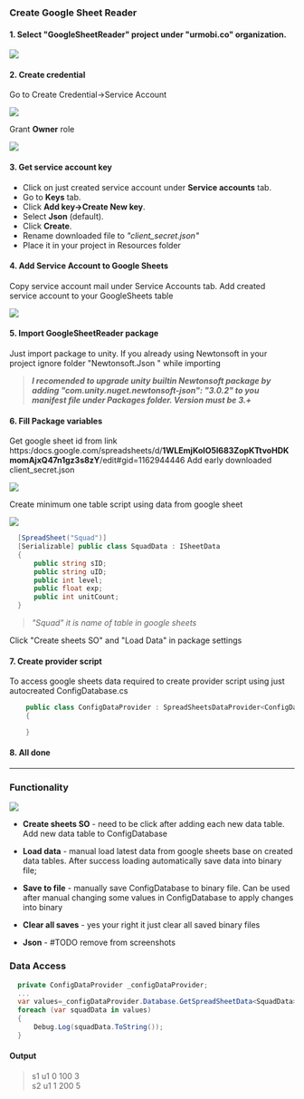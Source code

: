 
### Create Google Sheet Reader ###

#### 1. Select "GoogleSheetReader" project under "urmobi.co" organization. ####

<img src="./imgs/google-sheets-project-selection.png">

#### 2. Create credential ####
Go to Create Credential->Service Account

<img src="./imgs/create-service-account-1.png">

Grant **Owner** role

<img src="./imgs/create-service-account-2.png">

#### 3. Get service account key ####
  - Click on just created service account under **Service accounts** tab.
  - Go to **Keys** tab.
  - Click **Add key->Create New key**.
  - Select **Json** (default).
  - Click **Create**.
  - Rename downloaded file to _"client_secret.json"_
  - Place it in your project in Resources folder

#### 4. Add Service Account to Google Sheets ####
  Copy service account mail under Service Accounts tab.
  Add created service account to your GoogleSheets table

  <img src="./imgs/add-service-account.png">

#### 5. Import GoogleSheetReader package ####

  Just import package to unity.
  If you already using Newtonsoft in your project ignore folder "Newtonsoft.Json <version>" while importing

  >___I recomended to upgrade unity builtin Newtonsoft package by adding "com.unity.nuget.newtonsoft-json": "3.0.2" to you manifest file under Packages folder.
  Version must be 3.+___

#### 6.  Fill Package variables

  Get google sheet id from link
  https:/docs.google.com/spreadsheets/d/**1WLEmjKoIO5I683ZopKTtvoHDKmomAjxQ47n1gz3s8zY**/edit#gid=1162944446
  Add early downloaded client_secret.json

  <img src="./imgs/package-configuration.png">

  Create minimum one table script using data from google sheet


  <img src="./imgs/table.png">


  ```C#
    [SpreadSheet("Squad")]
    [Serializable] public class SquadData : ISheetData
    {
        public string sID;
        public string uID;
        public int level;
        public float exp;
        public int unitCount;
    }
  ```
>_"Squad" it is name of table in google sheets_

  Click "Create sheets SO" and "Load Data" in package settings

#### 7. Create provider script

   To access google sheets data required to create provider script using just autocreated ConfigDatabase.cs

```C#
    public class ConfigDataProvider : SpreadSheetsDataProvider<ConfigDatabase>
    {

    }
```
#### 8. All done ####
***
### Functionality ###

<img src="./imgs/package-configuration.png">

* **Create sheets SO** - need to be click after adding each new data table. Add new data table to ConfigDatabase

* **Load data** - manual load latest data from google sheets base on created data tables. After success loading automatically save data into binary file;

* **Save to file** - manually save ConfigDatabase to binary file. Can be used after manual changing some values in ConfigDatabase to apply changes into binary

* **Clear all saves** - yes your right it just clear all saved binary files

* **Json** - #TODO remove from screenshots

### Data Access ###
```C#
  private ConfigDataProvider _configDataProvider;
  ...
  var values=_configDataProvider.Database.GetSpreadSheetData<SquadData>();
  foreach (var squadData in values)
  {
      Debug.Log(squadData.ToString());
  }
```
#### Output ####
> s1 u1 0 100 3<br>s2 u1 1 200 5
